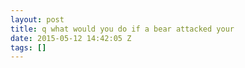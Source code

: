 ```yaml
---
layout: post
title: q what would you do if a bear attacked your
date: 2015-05-12 14:42:05 Z
tags: []
---
```

